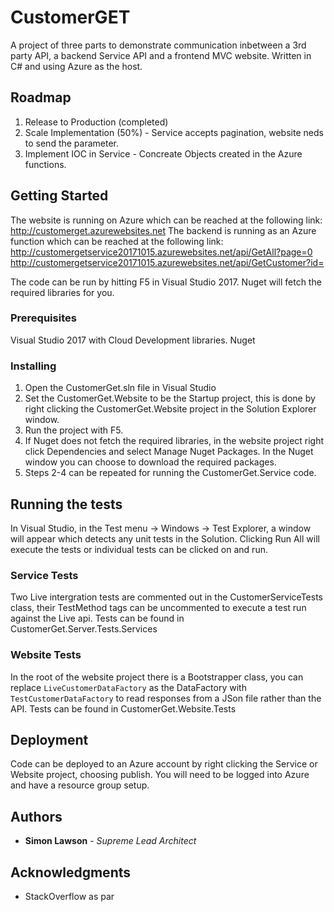 # CustomerGET
A project of three parts to demonstrate communication inbetween a 3rd party API, a backend Service API and a frontend MVC website. Written in C# and using Azure as the host.

## Roadmap
1. Release to Production (completed)
2. Scale Implementation (50%) - Service accepts pagination, website neds to send the parameter.
3. Implement IOC in Service - Concreate Objects created in the Azure functions.

## Getting Started
The website is running on Azure which can be reached at the following link:
http://customerget.azurewebsites.net
The backend is running as an Azure function which can be reached at the following link: 
http://customergetservice20171015.azurewebsites.net/api/GetAll?page=0
http://customergetservice20171015.azurewebsites.net/api/GetCustomer?id=<GUID>
  
The code can be run by hitting F5 in Visual Studio 2017. Nuget will fetch the required libraries for you.

### Prerequisites
Visual Studio 2017 with Cloud Development libraries.
Nuget

### Installing
1. Open the CustomerGet.sln file in Visual Studio
2. Set the CustomerGet.Website to be the Startup project, this is done by right clicking the CustomerGet.Website project in the Solution Explorer window.
3. Run the project with F5. 
4. If Nuget does not fetch the required libraries, in the website project right click Dependencies and select Manage Nuget Packages. In the Nuget window you can choose to download the required packages.
5. Steps 2-4 can be repeated for running the CustomerGet.Service code.

## Running the tests
In Visual Studio, in the Test menu -> Windows -> Test Explorer, a window will appear which detects any unit tests in the Solution.  Clicking Run All will execute the tests or individual tests can be clicked on and run.

### Service Tests
Two Live intergration tests are commented out in the CustomerServiceTests class, their TestMethod tags can be uncommented to execute a test run against the Live api.
Tests can be found in CustomerGet.Server.Tests.Services

### Website Tests
In the root of the website project there is a Bootstrapper class, you can replace `LiveCustomerDataFactory` as the DataFactory with `TestCustomerDataFactory` to read responses from a JSon file rather than the API.
Tests can be found in CustomerGet.Website.Tests

## Deployment
Code can be deployed to an Azure account by right clicking the Service or Website project, choosing publish.  You will need to be logged into Azure and have a resource group setup.

## Authors
* **Simon Lawson** - *Supreme Lead Architect*

## Acknowledgments
* StackOverflow as par

